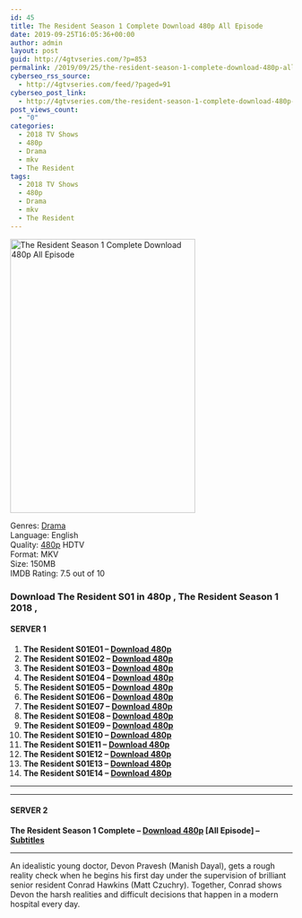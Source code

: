 ```yaml
---
id: 45
title: The Resident Season 1 Complete Download 480p All Episode
date: 2019-09-25T16:05:36+00:00
author: admin
layout: post
guid: http://4gtvseries.com/?p=853
permalink: /2019/09/25/the-resident-season-1-complete-download-480p-all-episode/
cyberseo_rss_source:
  - http://4gtvseries.com/feed/?paged=91
cyberseo_post_link:
  - http://4gtvseries.com/the-resident-season-1-complete-download-480p-all-episode/
post_views_count:
  - "0"
categories:
  - 2018 TV Shows
  - 480p
  - Drama
  - mkv
  - The Resident
tags:
  - 2018 TV Shows
  - 480p
  - Drama
  - mkv
  - The Resident
---
```

<img loading="lazy" class="aligncenter" src="https://1.bp.blogspot.com/-KiY0c_Qxs2k/XYuOS9dQVoI/AAAAAAAAAMk/5kt6eKvD38kjqdnF8EUgcR4Ze4b7hm40gCK4BGAYYCw/s1600/The%2BResident%2BSeason%2B1.jpg" alt="The Resident Season 1 Complete Download 480p All Episode" width="330" height="488" />

Genres:&nbsp;<a href="http://4gtvseries.com/tag/drama/" data-wpel-link="internal">Drama</a>  
Language: English  
Quality:&nbsp;<a href="http://4gtvseries.com/tag/480p/" data-wpel-link="internal">480p</a>&nbsp;HDTV  
Format: MKV  
Size: 150MB  
IMDB Rating: 7.5 out of 10

### **Download The Resident S01 in 480p , The Resident Season 1 2018 ,&nbsp;**

#### <span><strong>SERVER 1</strong></span>

  1. **The Resident S01E01 – <a href="http://slink.dl480p.xyz/BRKe4f" data-wpel-link="external" target="_blank" rel="nofollow external noopener noreferrer" class="wpel-icon-left"><i class="wpel-icon fa fa-download" aria-hidden="true"></i>Download 480p</a>**
  2. **The Resident S01E02 – <a href="http://slink.dl480p.xyz/CCds" data-wpel-link="external" target="_blank" rel="nofollow external noopener noreferrer" class="wpel-icon-left"><i class="wpel-icon fa fa-download" aria-hidden="true"></i>Download 480p</a>**
  3. **The Resident S01E03 – <a href="http://slink.dl480p.xyz/uFES81" data-wpel-link="external" target="_blank" rel="nofollow external noopener noreferrer" class="wpel-icon-left"><i class="wpel-icon fa fa-download" aria-hidden="true"></i>Download 480p</a>**
  4. **The Resident S01E04 – <a href="http://slink.dl480p.xyz/b8fbw" data-wpel-link="external" target="_blank" rel="nofollow external noopener noreferrer" class="wpel-icon-left"><i class="wpel-icon fa fa-download" aria-hidden="true"></i>Download 480p</a>**
  5. **The Resident S01E05 – <a href="http://slink.dl480p.xyz/uG9hc1Q" data-wpel-link="external" target="_blank" rel="nofollow external noopener noreferrer" class="wpel-icon-left"><i class="wpel-icon fa fa-download" aria-hidden="true"></i>Download 480p</a>**
  6. **The Resident S01E06 – <a href="http://slink.dl480p.xyz/RdMR" data-wpel-link="external" target="_blank" rel="nofollow external noopener noreferrer" class="wpel-icon-left"><i class="wpel-icon fa fa-download" aria-hidden="true"></i>Download 480p</a>**
  7. **The Resident S01E07 – <a href="http://slink.dl480p.xyz/lt3Nr5J" data-wpel-link="external" target="_blank" rel="nofollow external noopener noreferrer" class="wpel-icon-left"><i class="wpel-icon fa fa-download" aria-hidden="true"></i>Download 480p</a>**
  8. **The Resident S01E08 – <a href="http://slink.dl480p.xyz/QbpjhDD0" data-wpel-link="external" target="_blank" rel="nofollow external noopener noreferrer" class="wpel-icon-left"><i class="wpel-icon fa fa-download" aria-hidden="true"></i>Download 480p</a>**
  9. **The Resident S01E09 – <a href="http://slink.dl480p.xyz/uzm9" data-wpel-link="external" target="_blank" rel="nofollow external noopener noreferrer" class="wpel-icon-left"><i class="wpel-icon fa fa-download" aria-hidden="true"></i>Download 480p</a>**
 10. **The Resident S01E10 – <a href="http://slink.dl480p.xyz/iJFPMN8" data-wpel-link="external" target="_blank" rel="nofollow external noopener noreferrer" class="wpel-icon-left"><i class="wpel-icon fa fa-download" aria-hidden="true"></i>Download 480p</a>**
 11. **The Resident S01E11 – <a href="http://slink.dl480p.xyz/m7dlm" data-wpel-link="external" target="_blank" rel="nofollow external noopener noreferrer" class="wpel-icon-left"><i class="wpel-icon fa fa-download" aria-hidden="true"></i>Download 480p</a>**
 12. **The Resident S01E12 – <a href="http://slink.dl480p.xyz/AXOS" data-wpel-link="external" target="_blank" rel="nofollow external noopener noreferrer" class="wpel-icon-left"><i class="wpel-icon fa fa-download" aria-hidden="true"></i>Download 480p</a>**
 13. **The Resident S01E13 – <a href="http://slink.dl480p.xyz/eB7l" data-wpel-link="external" target="_blank" rel="nofollow external noopener noreferrer" class="wpel-icon-left"><i class="wpel-icon fa fa-download" aria-hidden="true"></i>Download 480p</a>**
 14. **The Resident S01E14 – <a href="http://slink.dl480p.xyz/5Ikp" data-wpel-link="external" target="_blank" rel="nofollow external noopener noreferrer" class="wpel-icon-left"><i class="wpel-icon fa fa-download" aria-hidden="true"></i>Download 480p</a>**

* * *

* * *

#### <span><strong>SERVER 2</strong></span>

**The Resident Season 1 Complete – <a href="http://dl480p.xyz/622/" data-wpel-link="external" target="_blank" rel="nofollow external noopener noreferrer" class="wpel-icon-left"><i class="wpel-icon fa fa-download" aria-hidden="true"></i>Download 480p</a> [All Episode] – <a href="https://subscene.com/subtitles/the-resident-first-season" data-wpel-link="external" target="_blank" rel="nofollow external noopener noreferrer" class="wpel-icon-left"><i class="wpel-icon fa fa-download" aria-hidden="true"></i>Subtitles</a>**

* * *

An idealistic young doctor, Devon Pravesh (Manish Dayal), gets a rough reality check when he begins his first day under the supervision of brilliant senior resident Conrad Hawkins (Matt Czuchry). Together, Conrad shows Devon the harsh realities and difficult decisions that happen in a modern hospital every day.

<div align="center">
</div>